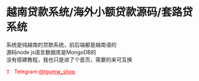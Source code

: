 # 越南贷款系统/海外小额贷款源码/套路贷系统

系统是纯越南的贷款系统，前后端都是越南语的<br>源码node js语言数据库是MongoDB的<br>没有搭建教程，我也只是进了个首页，需要的来可互换<br>


<p style="color: red;"><img src="https://cdn-icons-png.flaticon.com/512/2111/2111646.png" alt="Telegram Icon" style="width: 16px; vertical-align: middle; margin-right: 5px;">Telegram:<a href="https://t.me/tgymw_shop" style="color: red;">@tgymw_shop</a></p>
